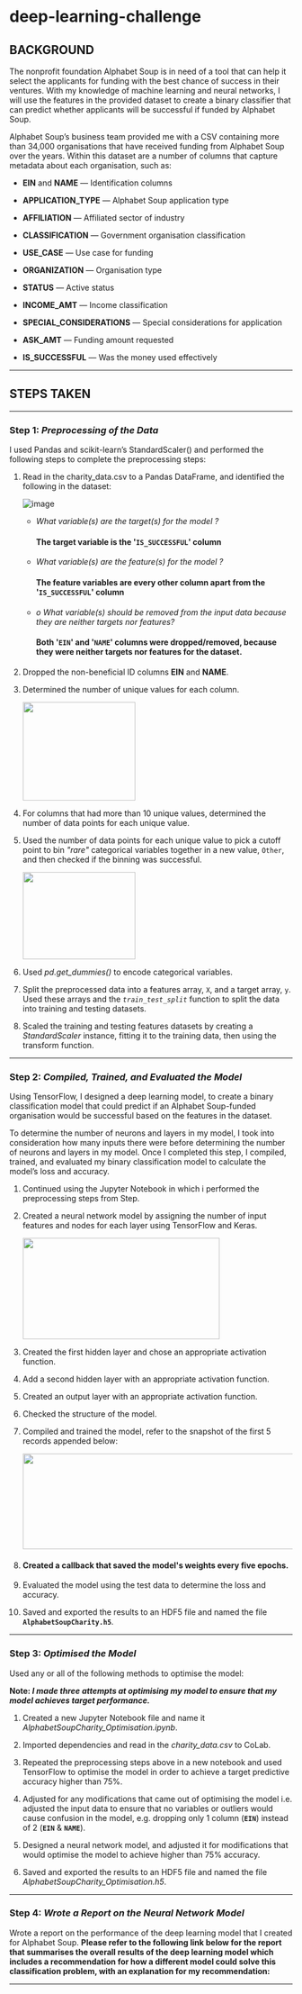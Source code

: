 # deep-learning-challenge

## BACKGROUND

The nonprofit foundation Alphabet Soup is in need of a tool that can help it select the applicants for funding with the best chance of success in their ventures.  With my knowledge of machine learning and neural networks, I will use the features in the provided dataset to create a binary classifier that can predict whether applicants will be successful if funded by Alphabet Soup.

Alphabet Soup’s business team provided me with a CSV containing more than 34,000 organisations that have received funding from Alphabet Soup over the years.  Within this dataset are a number of columns that capture metadata about each organisation, such as:

  - **EIN** and **NAME** — Identification columns

  - **APPLICATION_TYPE** — Alphabet Soup application type

  - **AFFILIATION** — Affiliated sector of industry

  - **CLASSIFICATION** — Government organisation classification

  - **USE_CASE** — Use case for funding

  - **ORGANIZATION** — Organisation type

  - **STATUS** — Active status

  - **INCOME_AMT** — Income classification

  - **SPECIAL_CONSIDERATIONS** — Special considerations for application

  - **ASK_AMT** — Funding amount requested

  - **IS_SUCCESSFUL** — Was the money used effectively

________________________________________

## STEPS TAKEN
________________________________________

### Step 1: *Preprocessing of the Data*

I used Pandas and scikit-learn’s StandardScaler() and performed the following steps to complete the preprocessing steps:

1.	Read in the charity_data.csv to a Pandas DataFrame, and identified the following in the dataset:

     ![image](https://github.com/Mago281/deep-learning-challenge/assets/131424690/7e09bf14-d865-462c-815b-26c08b7d5070)

    -  _What variable(s) are the target(s) for the model ?_
        ####  The target variable is the '`IS_SUCCESSFUL`'  column
    -  _What variable(s) are the feature(s) for the model ?_
        #### The feature variables are every other column apart from the '`IS_SUCCESSFUL`'  column
    -  _o	What variable(s) should be removed from the input data because they are neither targets nor features?_
        #### Both '`EIN`' and '`NAME`' columns were dropped/removed, because they were neither targets nor features for the dataset.

2.	Dropped the non-beneficial ID columns **EIN** and **NAME**.

   
3.	Determined the number of unique values for each column.
   
  	<img src="https://github.com/Mago281/deep-learning-challenge/assets/131424690/77f605a2-8eed-476c-b18f-3bc1725c9890" width="200" height="175">


4.	For columns that had more than 10 unique values, determined the number of data points for each unique value.


5.	Used the number of data points for each unique value to pick a cutoff point to bin _"rare"_ categorical variables together in a new value, `Other`, and then checked if the binning was successful.

    <img src="https://github.com/Mago281/deep-learning-challenge/assets/131424690/2c834a4b-93d4-415d-97b4-ec544f102947" width="200" height="155">


6.	Used _pd.get_dummies()_ to encode categorical variables.


7.	Split the preprocessed data into a features array, `X`, and a target array, `y`.  Used these arrays and the _`train_test_split`_ function to split the data into training and testing datasets.


8.	Scaled the training and testing features datasets by creating a _StandardScaler_ instance, fitting it to the training data, then using the transform function.


________________________________________

### Step 2: *Compiled, Trained, and Evaluated the Model*

Using TensorFlow, I designed a deep learning model, to create a binary classification model that could predict if an Alphabet Soup-funded organisation would be successful based on the features in the dataset.  

To determine the number of neurons and layers in my model, I took into consideration how many inputs there were before determining the number of neurons and layers in my model.  Once I completed this step, I compiled, trained, and evaluated my binary classification model to calculate the model’s loss and accuracy.

1.	Continued using the Jupyter Notebook in which i performed the preprocessing steps from Step.


2.	Created a neural network model by assigning the number of input features and nodes for each layer using TensorFlow and Keras.

  	 <img src="https://github.com/Mago281/deep-learning-challenge/assets/131424690/f97731f8-df33-43eb-8384-e696c162cc51" width="350" height="180">
    

3.	Created the first hidden layer and chose an appropriate activation function.


5.	Add a second hidden layer with an appropriate activation function.


6.	Created an output layer with an appropriate activation function.


7.	Checked the structure of the model.


8.	Compiled and trained the model, refer to the snapshot of the first 5 records appended below:

  	<img src="https://github.com/Mago281/deep-learning-challenge/assets/131424690/341bef03-f534-4069-aea4-9063efa646cb" width="550" height="170">


10.	#### Created a callback that saved the model's weights every five epochs.


11.	Evaluated the model using the test data to determine the loss and accuracy.


12.	Saved and exported the results to an HDF5 file and named the file **`AlphabetSoupCharity.h5`**.


________________________________________

### Step 3: *Optimised the Model*


Used any or all of the following methods to optimise the model:


**Note:  _I made three attempts at optimising my model to ensure that my model achieves target performance._**

1.	Created a new Jupyter Notebook file and name it _AlphabetSoupCharity_Optimisation.ipynb_.
    

2.	Imported dependencies and read in the _charity_data.csv_ to CoLab.
    

3.	Repeated the preprocessing steps above in a new notebook and used TensorFlow to optimise the model in order to achieve a target predictive accuracy higher than 75%.  


4.  Adjusted for any modifications that came out of optimising the model i.e. adjusted the input data to ensure that no variables or outliers would cause confusion in the model, e.g. dropping only 1 column (**`EIN`**) instead of 2 (**`EIN`** & **`NAME`**).
    

5.	Designed a neural network model, and adjusted it for modifications that would optimise the model to achieve higher than 75% accuracy.
    

6.	Saved and exported the results to an HDF5 file and named the file _AlphabetSoupCharity_Optimisation.h5_.
    

________________________________________

### Step 4: *Wrote a Report on the Neural Network Model*

Wrote a report on the performance of the deep learning model that I created for Alphabet Soup.  **Please refer to the following link below for the report that summarises the overall results of the deep learning model which includes a recommendation for how a different model could solve this classification problem, with an explanation for my recommendation:**


________________________________________



